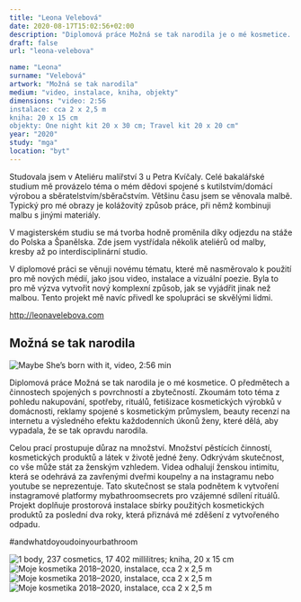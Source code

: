 ```yaml
---
title: "Leona Velebová"
date: 2020-08-17T15:02:56+02:00
description: "Diplomová práce Možná se tak narodila je o mé kosmetice. O předmětech a činnostech spojených s povrchností a zbytečností."
draft: false
url: "leona-velebova"

name: "Leona"
surname: "Velebová"
artwork: "Možná se tak narodila"
medium: "video, instalace, kniha, objekty"
dimensions: "video: 2:56
instalace: cca 2 x 2,5 m
kniha: 20 x 15 cm
objekty: One night kit 20 x 30 cm; Travel kit 20 x 20 cm"
year: "2020"
study: "mga"
location: "byt"
---
```


Studovala jsem v Ateliéru malířství 3 u Petra Kvíčaly. Celé bakalářské studium mě provázelo téma o mém dědovi spojené s kutilstvím/domácí výrobou a sběratelstvím/sběračstvím. Většinu času jsem se věnovala malbě. Typický pro mé obrazy je kolážovitý způsob práce, při němž kombinuji malbu s jinými materiály.

V magisterském studiu se má tvorba hodně proměnila díky odjezdu na stáže do Polska a Španělska. Zde jsem vystřídala několik ateliérů od malby, kresby až po interdisciplinární studio.

V diplomové práci se věnuji novému tématu, které mě nasměrovalo k použití pro mě nových médií, jako jsou video, instalace a vizuální poezie. Byla to pro mě výzva vytvořit nový komplexní způsob, jak se vyjádřit jinak než malbou. Tento projekt mě navíc přivedl ke spolupráci se skvělými lidmi.

http://leonavelebova.com

## Možná se tak narodila

![Maybe She’s born with it, video, 2:56 min](/students/velebova/1.jpg)

Diplomová práce Možná se tak narodila je o mé kosmetice. O předmětech a činnostech spojených s povrchností a zbytečností. Zkoumám toto téma z pohledu nakupování, spotřeby, rituálů, fetišizace kosmetických výrobků v domácnosti, reklamy spojené s kosmetickým průmyslem, beauty recenzí na internetu a výsledného efektu každodenních úkonů ženy, které dělá, aby vypadala, že se tak opravdu narodila.

Celou prací prostupuje důraz na množství. Množství pěstících činností, kosmetických produktů a látek v životě jedné ženy. Odkrývám skutečnost, co vše může stát za ženským vzhledem. Videa odhalují ženskou intimitu, která se odehrává za zavřenými dveřmi koupelny a na instagramu nebo youtube se neprezentuje. Tato skutečnost se stala podnětem k vytvoření instagramové platformy mybathroomsecrets pro vzájemné sdílení rituálů. Projekt doplňuje prostorová instalace sbírky použitých kosmetických produktů za poslední dva roky, která přiznává mé zděšení z vytvořeného odpadu.

#andwhatdoyoudoinyourbathroom

![1 body, 237 cosmetics, 17 402 millilitres; kniha, 20 x 15 cm](/students/velebova/2.jpg)
![Moje kosmetika 2018–2020, instalace, cca 2 x 2,5 m](/students/velebova/3.jpg)
![Moje kosmetika 2018–2020, instalace, cca 2 x 2,5 m](/students/velebova/4.jpg)
![Moje kosmetika 2018–2020, instalace, cca 2 x 2,5 m](/students/velebova/5.jpg)
